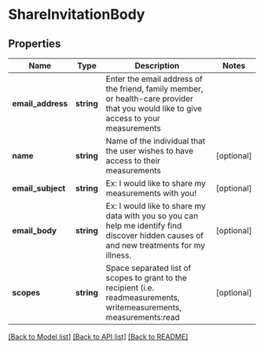 # ShareInvitationBody

## Properties
Name | Type | Description | Notes
------------ | ------------- | ------------- | -------------
**email_address** | **string** | Enter the email address of the friend, family member, or health-care provider that you would like to give access to your measurements | 
**name** | **string** | Name of the individual that the user wishes to have access to their measurements | [optional] 
**email_subject** | **string** | Ex: I would like to share my measurements with you! | [optional] 
**email_body** | **string** | Ex: I would like to share my data with you so you can help me identify find discover hidden causes of and new treatments for my illness. | [optional] 
**scopes** | **string** | Space separated list of scopes to grant to the recipient (i.e. readmeasurements, writemeasurements, measurements:read | [optional] 

[[Back to Model list]](../README.md#documentation-for-models) [[Back to API list]](../README.md#documentation-for-api-endpoints) [[Back to README]](../README.md)


